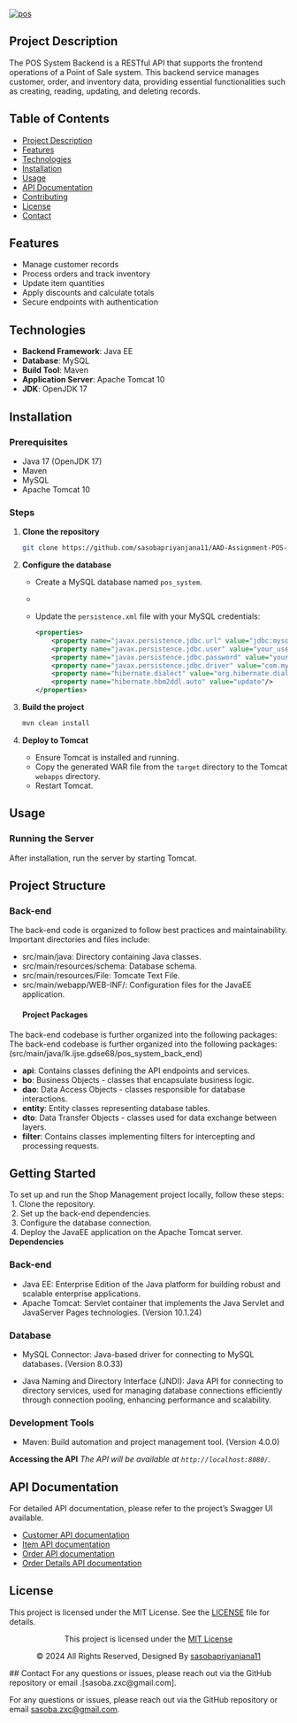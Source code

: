 <a href="https://git.io/typing-svg"><img src="https://readme-typing-svg.herokuapp.com?font=Fira+Code&weight=600&size=50&pause=1000&center=true&vCenter=true&color=green&width=835&height=70&lines=POS+SYSTEM+BACKEND" alt="pos" /></a>
## Project Description
The POS System Backend is a RESTful API that supports the frontend operations of a Point of Sale system. This backend service manages customer, order, and inventory data, providing essential functionalities such as creating, reading, updating, and deleting records.
## Table of Contents
- [Project Description](#project-description)
- [Features](#features)
- [Technologies](#technologies)
- [Installation](#installation)
- [Usage](#usage)
- [API Documentation](#api-documentation)
- [Contributing](#contributing)
- [License](#license)
- [Contact](#contact)
## Features
- Manage customer records
- Process orders and track inventory
- Update item quantities
- Apply discounts and calculate totals
- Secure endpoints with authentication
## Technologies
- **Backend Framework**: Java EE
- **Database**: MySQL
- **Build Tool**: Maven
- **Application Server**: Apache Tomcat 10
- **JDK**: OpenJDK 17
## Installation
### Prerequisites
- Java 17 (OpenJDK 17)
- Maven
- MySQL
- Apache Tomcat 10  
### Steps
1. **Clone the repository**
   ```bash
   git clone https://github.com/sasobapriyanjana11/AAD-Assignment-POS-BackEnd.git
2. **Configure the database**
   - Create a MySQL database named `pos_system`.
   - 
   - Update the `persistence.xml` file with your MySQL credentials:
     
     ```xml
     <properties>
         <property name="javax.persistence.jdbc.url" value="jdbc:mysql://localhost:3306/pos_system"/>
         <property name="javax.persistence.jdbc.user" value="your_username"/>
         <property name="javax.persistence.jdbc.password" value="your_password"/>
         <property name="javax.persistence.jdbc.driver" value="com.mysql.cj.jdbc.Driver"/>
         <property name="hibernate.dialect" value="org.hibernate.dialect.MySQL8Dialect"/>
         <property name="hibernate.hbm2ddl.auto" value="update"/>
     </properties>
     ```
3. **Build the project**
   ```bash
   mvn clean install
4. **Deploy to Tomcat**
   
   - Ensure Tomcat is installed and running.
    - Copy the generated WAR file from the `target` directory to the Tomcat `webapps` directory.
    - Restart Tomcat.
## Usage
### Running the Server
After installation, run the server by starting Tomcat.
## Project Structure
   ### Back-end
   The back-end code is organized to follow best practices and maintainability. Important directories and files include:
   
- src/main/java: Directory containing Java classes.
- src/main/resources/schema: Database schema.
- src/main/resources/File: Tomcate Text File.
- src/main/webapp/WEB-INF/: Configuration files for the JavaEE application.
   #### Project Packages
The back-end codebase is further organized into the following packages:
The back-end codebase is further organized into the following packages:
(src/main/java/lk.ijse.gdse68/pos_system_back_end)
- **api**: Contains classes defining the API endpoints and services.
- **bo**: Business Objects - classes that encapsulate business logic.
- **dao**: Data Access Objects - classes responsible for database interactions.
- **entity**: Entity classes representing database tables.
- **dto**: Data Transfer Objects - classes used for data exchange between layers.
- **filter**: Contains classes implementing filters for intercepting and processing requests.
## Getting Started
To set up and run the Shop Management project locally, follow these steps:
&nbsp;1. Clone the repository.  
&nbsp;2. Set up the back-end dependencies.  
&nbsp;3. Configure the database connection.  
&nbsp;4. Deploy the JavaEE application on the Apache Tomcat server.
**Dependencies**
### Back-end
* Java EE: Enterprise Edition of the Java platform for building robust and scalable enterprise applications.
* Apache Tomcat: Servlet container that implements the Java Servlet and JavaServer Pages technologies. (Version 10.1.24)
### Database
* MySQL Connector: Java-based driver for connecting to MySQL databases. (Version 8.0.33)
  
* Java Naming and Directory Interface (JNDI): Java API for connecting to directory services, used for managing database connections efficiently through connection pooling, enhancing performance and scalability.
### Development Tools
* Maven: Build automation and project management tool. (Version 4.0.0)
 
**Accessing the API**
*The API will be available at `http://localhost:8080/`.*
## API Documentation
For detailed API documentation, please refer to the project’s Swagger UI available.
- [Customer API documentation](https://documenter.getpostman.com/view/35386302/2sA3s1mrUH)
- [Item API documentation](https://documenter.getpostman.com/view/35386302/2sA3s1mrUK)
- [Order API documentation](https://documenter.getpostman.com/view/35386302/2sA3s1mrUM)
- [Order Details API documentation](https://documenter.getpostman.com/view/35386302/2sA3s1mrUN)
## License
This project is licensed under the MIT License. See the [LICENSE](LICENSE) file for details.
<div align="center">
    <p>This project is licensed under the <a href="LICENSE">MIT License</a></p>
    <p>© 2024 All Rights Reserved, Designed By <a href="https://github.com/sasobapriyanjana11">sasobapriyanjana11</a></p>
</div>
   ## Contact
    For any questions or issues, please reach out via the GitHub repository or email .[sasoba.zxc@gmail.com].
  
   For any questions or issues, please reach out via the GitHub repository or email [sasoba.zxc@gmail.com](mailto:sasoba.zxc@gmail.com).
